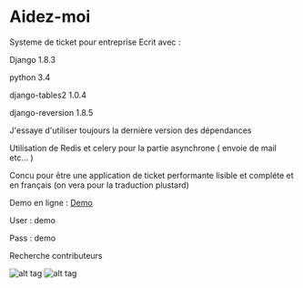 # Aidez-moi

Systeme de ticket pour entreprise 
Ecrit avec :

Django 1.8.3  

python 3.4

django-tables2 1.0.4

django-reversion 1.8.5

J'essaye d'utiliser toujours la dernière version des dépendances

Utilisation de Redis et celery pour la partie asynchrone ( envoie de mail etc... )

Concu pour être une application de ticket performante 
lisible et compléte et en français (on vera pour la traduction plustard)




Demo en ligne : [Demo](http://hadmagic.pythonanywhere.com)

User : demo

Pass : demo

Recherche contributeurs


![alt tag](https://github.com/hadmagic/Aidez-moi/blob/master/pict1.jpg)
![alt tag](https://github.com/hadmagic/Aidez-moi/blob/master/pict2.jpg)
